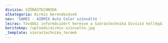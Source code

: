 ```yaml
---
divizio: SZÓRÁSTECHNIKA
alkategoria: Airmix berendezések
nev: 'SAMES - AIRMIX Auto Color színváltó '
leiras: További információért keresse a Szórástechnika Divízió kollégáit
boritokep: /uploads/airmix-szinvalto.jpg
_template: szorastechnika_termek
---
```


